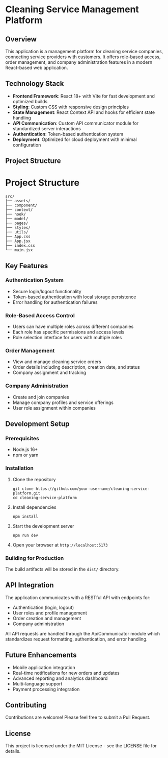 # Cleaning Service Management Platform

## Overview
This application is a management platform for cleaning service companies, connecting service providers with customers. It offers role-based access, order management, and company administration features in a modern React-based web application.

## Technology Stack
- **Frontend Framework**: React 18+ with Vite for fast development and optimized builds
- **Styling**: Custom CSS with responsive design principles
- **State Management**: React Context API and hooks for efficient state handling
- **API Communication**: Custom API communicator module for standardized server interactions
- **Authentication**: Token-based authentication system
- **Deployment**: Optimized for cloud deployment with minimal configuration

## Project Structure
# Project Structure

```plaintext
src/
├── assets/
├── component/
├── context/
├── hook/
├── model/
├── pages/
├── styles/
├── utils/
├── App.css
├── App.jsx
├── index.css
└── main.jsx
```

## Key Features

### Authentication System
- Secure login/logout functionality
- Token-based authentication with local storage persistence
- Error handling for authentication failures

### Role-Based Access Control
- Users can have multiple roles across different companies
- Each role has specific permissions and access levels
- Role selection interface for users with multiple roles

### Order Management
- View and manage cleaning service orders
- Order details including description, creation date, and status
- Company assignment and tracking

### Company Administration
- Create and join companies
- Manage company profiles and service offerings
- User role assignment within companies

## Development Setup

### Prerequisites
- Node.js 16+
- npm or yarn

### Installation
1. Clone the repository
   ```
   git clone https://github.com/your-username/cleaning-service-platform.git
   cd cleaning-service-platform
   ```

2. Install dependencies
   ```
   npm install
   ```

3. Start the development server
   ```
   npm run dev
   ```

4. Open your browser at `http://localhost:5173`

### Building for Production

The build artifacts will be stored in the `dist/` directory.

## API Integration

The application communicates with a RESTful API with endpoints for:
- Authentication (login, logout)
- User roles and profile management
- Order creation and management
- Company administration

All API requests are handled through the ApiCommunicator module which standardizes request formatting, authentication, and error handling.

## Future Enhancements
- Mobile application integration
- Real-time notifications for new orders and updates
- Advanced reporting and analytics dashboard
- Multi-language support
- Payment processing integration

## Contributing
Contributions are welcome! Please feel free to submit a Pull Request.

## License
This project is licensed under the MIT License - see the LICENSE file for details.
